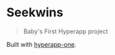# Seekwins

> Baby's First Hyperapp project

Built with [hyperapp-one](https://github.com/selfup/hyperapp-one).
